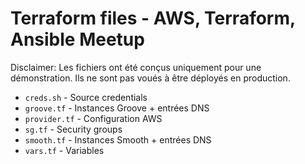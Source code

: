 # Terraform files - AWS, Terraform, Ansible Meetup
Disclaimer: Les fichiers ont été conçus uniquement pour une démonstration. Ils ne sont pas voués à être déployés en production.

- `creds.sh` - Source credentials
- `groove.tf` - Instances Groove + entrées DNS
- `provider.tf` - Configuration AWS
- `sg.tf` - Security groups
- `smooth.tf` - Instances Smooth + entrées DNS
- `vars.tf` - Variables
